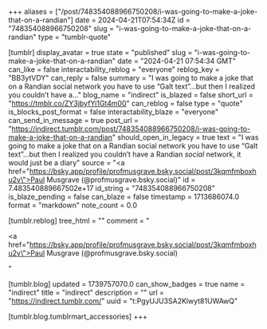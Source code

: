 +++
aliases = ["/post/748354088966750208/i-was-going-to-make-a-joke-that-on-a-randian"]
date = 2024-04-21T07:54:34Z
id = "748354088966750208"
slug = "i-was-going-to-make-a-joke-that-on-a-randian"
type = "tumblr-quote"

[tumblr]
display_avatar = true
state = "published"
slug = "i-was-going-to-make-a-joke-that-on-a-randian"
date = "2024-04-21 07:54:34 GMT"
can_like = false
interactability_reblog = "everyone"
reblog_key = "BB3ytVDY"
can_reply = false
summary = "I was going to make a joke that on a Randian social network you have to use “Galt text”…but then I realized you couldn’t have a..."
blog_name = "indirect"
is_blazed = false
short_url = "https://tmblr.co/ZY3jbyfYi1Gt4m00"
can_reblog = false
type = "quote"
is_blocks_post_format = false
interactability_blaze = "everyone"
can_send_in_message = true
post_url = "https://indirect.tumblr.com/post/748354088966750208/i-was-going-to-make-a-joke-that-on-a-randian"
should_open_in_legacy = true
text = "I was going to make a joke that on a Randian social network you have to use “Galt text”…but then I realized you couldn’t have a Randian <em>social</em> network, it would just be a diary"
source = "<a href=\"https://bsky.app/profile/profmusgrave.bsky.social/post/3kqmfmboxhu2v\">Paul Musgrave (@profmusgrave.bsky.social)</a>"
id = 7.483540889667502e+17
id_string = "748354088966750208"
is_blaze_pending = false
can_blaze = false
timestamp = 1713686074.0
format = "markdown"
note_count = 0.0

[tumblr.reblog]
tree_html = ""
comment = "<p><a href=\"https://bsky.app/profile/profmusgrave.bsky.social/post/3kqmfmboxhu2v\">Paul Musgrave (@profmusgrave.bsky.social)</a></p>"

[tumblr.blog]
updated = 1739757070.0
can_show_badges = true
name = "indirect"
title = "indirect"
description = ""
url = "https://indirect.tumblr.com/"
uuid = "t:PgyUJU3SA2Klwyt81UWAwQ"

[tumblr.blog.tumblrmart_accessories]
+++
